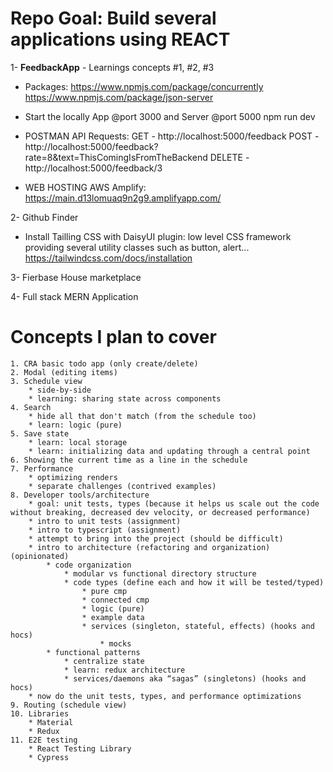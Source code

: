 # Repo Goal: Build several applications using REACT

1- **FeedbackApp** - Learnings concepts #1, #2, #3

- Packages:
  https://www.npmjs.com/package/concurrently
  https://www.npmjs.com/package/json-server

- Start the locally App @port 3000 and Server @port 5000
  npm run dev

- POSTMAN API Requests:
  GET - http://localhost:5000/feedback
  POST - http://localhost:5000/feedback?rate=8&text=ThisComingIsFromTheBackend
  DELETE - http://localhost:5000/feedback/3

- WEB HOSTING AWS Amplify:
  https://main.d13lomuaq9n2g9.amplifyapp.com/

2- Github Finder

- Install Tailling CSS with DaisyUI plugin: low level CSS framework providing several utility classes such as button, alert...
  https://tailwindcss.com/docs/installation

3- Fierbase House marketplace

4- Full stack MERN Application

# Concepts I plan to cover

    1. CRA basic todo app (only create/delete)
    2. Modal (editing items)
    3. Schedule view
        * side-by-side
        * learning: sharing state across components
    4. Search
        * hide all that don't match (from the schedule too)
        * learn: logic (pure)
    5. Save state
        * learn: local storage
        * learn: initializing data and updating through a central point
    6. Showing the current time as a line in the schedule
    7. Performance
        * optimizing renders
        * separate challenges (contrived examples)
    8. Developer tools/architecture
        * goal: unit tests, types (because it helps us scale out the code without breaking, decreased dev velocity, or decreased performance)
        * intro to unit tests (assignment)
        * intro to typescript (assignment)
        * attempt to bring into the project (should be difficult)
        * intro to architecture (refactoring and organization) (opinionated)
            * code organization
                * modular vs functional directory structure
                * code types (define each and how it will be tested/typed)
                    * pure cmp
                    * connected cmp
                    * logic (pure)
                    * example data
                    * services (singleton, stateful, effects) (hooks and hocs)
                        * mocks
            * functional patterns
                * centralize state
                * learn: redux architecture
                * services/daemons aka “sagas” (singletons) (hooks and hocs)
        * now do the unit tests, types, and performance optimizations
    9. Routing (schedule view)
    10. Libraries
        * Material
        * Redux
    11. E2E testing
        * React Testing Library
        * Cypress
